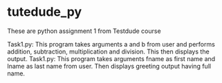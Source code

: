 # tutedude_py
These are python assignment 1 from Testdude course

Task1.py:
This program takes arguments a and b from user and performs addition, subtraction, multiplication and division. This then displays the output.
Task1.py:
This program takes arguments fname as first name and lname as last name from user. Then displays greeting output having full name.
